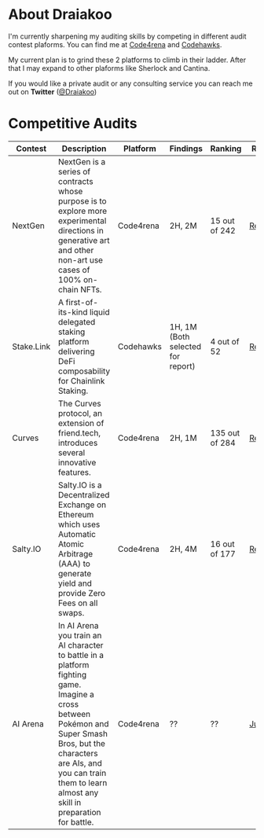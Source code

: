 
# About Draiakoo
I'm currently sharpening my auditing skills by competing in different audit contest plaforms. You can find me at [Code4rena](https://code4rena.com/@Draiakoo) and [Codehawks](https://www.codehawks.com/profile/clk3xadrc0020l808t9unuqkr).

My current plan is to grind these 2 platforms to climb in their ladder. After that I may expand to other plaforms like Sherlock and Cantina.

If you would like a private audit or any consulting service you can reach me out on **Twitter** ([@Draiakoo](https://twitter.com/Draiakoo))

# Competitive Audits
| Contest                   | Description                                                                                                                                                                          | Platform  | Findings | Ranking | Report                                                                                                                                                   |
| ------------------------- | ------------------------------------------------------------------------------------------------------------------------------------------------------------------------------------ | --------- | ------- | ------- | -------------------------------------------------------------------------------------------------------------------------------------------------------- |
| NextGen                   | NextGen is a series of contracts whose purpose is to explore more experimental directions in generative art and other non-art use cases of 100% on-chain NFTs. | Code4rena  | 2H, 2M | 15 out of 242   | [Report](/code4rena/2023-10-nextgen.md)                                                                                                   |
| Stake.Link                 | A first-of-its-kind liquid delegated staking platform delivering DeFi composability for Chainlink Staking. | Codehawks  | 1H, 1M (Both selected for report) |  4 out of 52  | [Report](/codehawks/2023-12-stakelink.md)                                                                                                   |
| Curves       | The Curves protocol, an extension of friend.tech, introduces several innovative features.                                           | Code4rena  | 2H, 1M  | 135 out of 284   | [Report](/code4rena/2024-01-curves.md) |
| Salty.IO       | Salty.IO is a Decentralized Exchange on Ethereum which uses Automatic Atomic Arbitrage (AAA) to generate yield and provide Zero Fees on all swaps.  | Code4rena  | 2H, 4M | 16 out of 177   | [Report](/code4rena/2024-01-saltyio.md) |
| AI Arena       | In AI Arena you train an AI character to battle in a platform fighting game. Imagine a cross between Pokémon and Super Smash Bros, but the characters are AIs, and you can train them to learn almost any skill in preparation for battle.  | Code4rena  | ?? | ??   | [Judging](/code4rena/2024-02-ai-arena.md) |